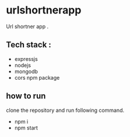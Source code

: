 # urlshortnerapp
 Url shortner app .
 
 ## Tech stack :
 - expressjs
 - nodejs
 - mongodb
 - cors npm package

## how to run
clone the repository and run following command.
- npm i
- npm start

